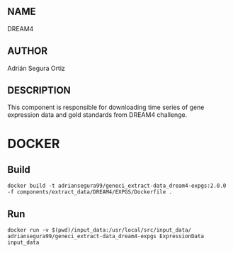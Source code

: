 ## NAME

DREAM4

## AUTHOR

Adrián Segura Ortiz

## DESCRIPTION

This component is responsible for downloading time series of gene expression data and gold standards from DREAM4 challenge.

# DOCKER

## Build

```
docker build -t adriansegura99/geneci_extract-data_dream4-expgs:2.0.0 -f components/extract_data/DREAM4/EXPGS/Dockerfile .
```

## Run

```
docker run -v $(pwd)/input_data:/usr/local/src/input_data/ adriansegura99/geneci_extract-data_dream4-expgs ExpressionData input_data
```
